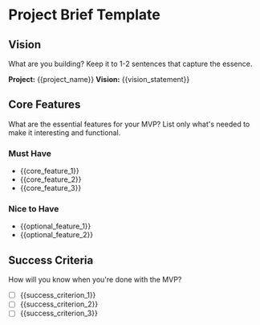 # Project Brief Template

## Vision

What are you building? Keep it to 1-2 sentences that capture the essence.

**Project:** {{project_name}}
**Vision:** {{vision_statement}}

## Core Features

What are the essential features for your MVP? List only what's needed to make it interesting and functional.

### Must Have

- {{core_feature_1}}
- {{core_feature_2}}
- {{core_feature_3}}

### Nice to Have

- {{optional_feature_1}}
- {{optional_feature_2}}

## Success Criteria

How will you know when you're done with the MVP?

- [ ] {{success_criterion_1}}
- [ ] {{success_criterion_2}}
- [ ] {{success_criterion_3}}
